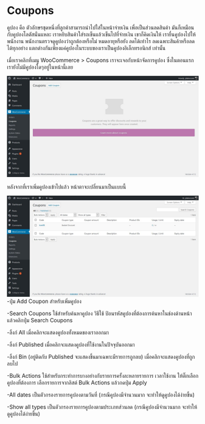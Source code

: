 # Coupons

คูปอง คือ ตัวอักษรชุดหนึ่งที่ลูกค้าสามารถนำไปใส่ในหน้าจ่ายเงิน เพื่อเป็นส่วนลดสินค้า มันก็เหมือนกับคูปองโลตัสนั่นแหละ เราหยิบสินค้าใส่รถเข็นแล้วเข็นไปที่จ่ายเงิน เขาก็คิดเงินให้ เรายื่นคูปองไปให้พนักงาน พนักงานตรวจดูคูปองว่าถูกต้องหรือไม่ หมดอายุหรือยัง ลดได้เท่าไร ลดเฉพาะสินค้าหรือลดได้ทุกอย่าง แตกต่างกันเพียงแค่คูปองในระบบของเราเป็นคูปองอิเล็กทรอนิกส์ เท่านั้น

เมื่อเราคลิกที่เมนู WooCommerce &gt; Coupons เราจะเจอกับหน้าจัดการคูปอง ซึ่งในตอนแรกเรายังไม่มีคูปองใดๆอยู่ในหน้านี้เลย

![](/assets/2017-02-04_06-25-20.jpg)

หลังจากที่เราเพิ่มคูปองเข้าไปแล้ว หน้าตาจะเปลี่ยนมาเป็นแบบนี้ 

![](/assets/2017-02-06_09-34-50.jpg)-ปุ่ม Add Coupon สำหรับเพิ่มคูปอง

-Search Coupons ใช้สำหรับค้นหาคูปอง วิธีใช้ ป้อนรหัสคูปองที่ต้องการค้นหาในช่องด้านหน้าแล้วคลิกปุ่ม Search Coupons

-ลิ้งก์ All เมื่อคลิกจะแสดงคูปองทั้งหมดของเราออกมา

-ลิ้งก์ Published เมื่อคลิกจะแสดงคูปองที่ใช้งานในปัจจุบันออกมา

-ลิ้งก์ Bin \(อยู่ติดกับ Published จะแสดงขึ้นมาเฉพาะมีรายการถูกลบ\) เมื่อคลิกจะแสดงคูปองที่ถูกลบไป

-Bulk Actions ใช้สำหรับกระทำการบางอย่างกับรายการครั้งละหลายรายการ เวลาใช้งาน ให้ติ๊กเลือกคูปองที่ต้องการ เลือกรายการจากลิสต์ Bulk Actions แล้วกดปุ่ม Apply

-All dates เป็นตัวกรองรายการคูปองตามวันที่ \(กรณีคูปองมีจำนวนมาก จะทำให้ดูคูปองได้ง่ายขึ้น\)

-Show all types เป็นตัวกรองรายการคูปองตามประเภทส่วนลด \(กรณีคูปองมีจำนวนมาก จะทำให้ดูคูปองได้ง่ายขึ้น\)















### 



